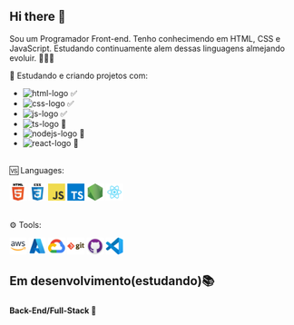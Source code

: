 ## Hi there 👋

Sou um Programador Front-end. Tenho conhecimendo em HTML, CSS e JavaScript. Estudando continuamente alem dessas linguagens almejando evoluir. 👨‍💻🚀

<!--Atualmente estudando inicialemnte Node.js para depois ir para o React e aprimirar meus conhecimentos, iniciando o aprendizado de Back-End para me tornar Full-Stack. 📚💻-->

<p>
📍 Estudando e criando projetos com:
</p>

- <img src ="https://img.shields.io/badge/HTML5-E34F26?style=for-the-badge&logo=html5&logoColor=white" width="72" height="22" alt="html-logo"/> ✅
- <img src ="https://img.shields.io/badge/CSS3-1572B6?style=for-the-badge&logo=css3&logoColor=white" width="72" height="22" alt="css-logo"/> ✅
- <img src ="https://img.shields.io/badge/JavaScript-F7DF1E?style=for-the-badge&logo=javascript&logoColor=black" width="98" height="22" alt="js-logo"/> ✅
- <img src ="https://img.shields.io/badge/TypeScript-007ACC?style=for-the-badge&logo=typescript&logoColor=white" width="98" height="22" alt="ts-logo"/> 🔄️
- <img src ="https://img.shields.io/badge/Node.js-43853D?style=for-the-badge&logo=node.js&logoColor=white" width="72" height="22" alt="nodejs-logo"/> 🔄️
- <img src ="https://img.shields.io/badge/React-20232A?style=for-the-badge&logo=react&logoColor=61DAFB" width="72" height="22" alt="react-logo"/> 🔄️

<p align="left">
 <br/>
 🆚 Languages:
 </p>
<code><img height="30" src="https://github.com/github/explore/blob/main/topics/html/html.png"></code>
<code><img height="30" src="https://github.com/github/explore/blob/main/topics/css/css.png"></code>
<code><img height="30" src="https://raw.githubusercontent.com/github/explore/80688e429a7d4ef2fca1e82350fe8e3517d3494d/topics/javascript/javascript.png"></code>
<code><img height="30" src="https://raw.githubusercontent.com/github/explore/80688e429a7d4ef2fca1e82350fe8e3517d3494d/topics/typescript/typescript.png"></code>
<code><img height="30" src="https://raw.githubusercontent.com/github/explore/80688e429a7d4ef2fca1e82350fe8e3517d3494d/topics/nodejs/nodejs.png"></code>
<code><img height="30" src="https://raw.githubusercontent.com/github/explore/80688e429a7d4ef2fca1e82350fe8e3517d3494d/topics/react/react.png"></code>
<br/>

<p align="left">
 <br/>
 ⚙️ Tools:
 </p>
<code><img height="30" src="https://raw.githubusercontent.com/github/explore/80688e429a7d4ef2fca1e82350fe8e3517d3494d/topics/aws/aws.png"></code> 
<code><img height="30" src="https://raw.githubusercontent.com/github/explore/80688e429a7d4ef2fca1e82350fe8e3517d3494d/topics/azure/azure.png"></code> 
<code><img height="30" src="https://github.com/github/explore/blob/main/topics/google-cloud/google-cloud.png"></code>
<code><img height="30" src="https://github.com/github/explore/blob/main/topics/git/git.png"></code>
<code><img height="30" src="https://github.com/github/explore/blob/main/topics/github-desktop/github-desktop.png"></code>
<code><img height="30" src="https://github.com/github/explore/blob/main/topics/visual-studio-code/visual-studio-code.png"></code>
<br/>

<p>
  <h2>Em desenvolvimento(estudando)📚<h3/>
  <h4>Back-End/Full-Stack 🔄️<h4/>
</p>

<!--

<p align="left">
 <br/>
 📍 Languages and Tools:
 </p>
<br/>

<code><img height="30" src="https://github.com/github/explore/blob/main/topics/html/html.png"></code>
<code><img height="30" src="https://github.com/github/explore/blob/main/topics/css/css.png"></code>
<code><img height="30" src="https://raw.githubusercontent.com/github/explore/80688e429a7d4ef2fca1e82350fe8e3517d3494d/topics/javascript/javascript.png"></code>
<code><img height="30" src="https://raw.githubusercontent.com/github/explore/80688e429a7d4ef2fca1e82350fe8e3517d3494d/topics/typescript/typescript.png"></code>
<code><img height="30" src="https://raw.githubusercontent.com/github/explore/80688e429a7d4ef2fca1e82350fe8e3517d3494d/topics/nodejs/nodejs.png"></code>
<code><img height="30" src="https://raw.githubusercontent.com/github/explore/80688e429a7d4ef2fca1e82350fe8e3517d3494d/topics/react/react.png"></code>
<code><img height="30" src="https://raw.githubusercontent.com/github/explore/80688e429a7d4ef2fca1e82350fe8e3517d3494d/topics/aws/aws.png"></code> 
<code><img height="30" src="https://raw.githubusercontent.com/github/explore/80688e429a7d4ef2fca1e82350fe8e3517d3494d/topics/azure/azure.png"></code> 
<code><img height="30" src="https://github.com/github/explore/blob/main/topics/google-cloud/google-cloud.png"></code>
<code><img height="30" src="https://github.com/github/explore/blob/main/topics/git/git.png"></code>
<code><img height="30" src="https://github.com/github/explore/blob/main/topics/github-desktop/github-desktop.png"></code>

<br/>

<p align="left">
 <br/>
📍 Conhecimento de ferramentas em:
<br/>
</p>
<p>
<img src ="https://img.shields.io/badge/Amazon_AWS-232F3E?style=for-the-badge&logo=amazon-aws&logoColor=white" alt="aws-logo" width="100" height="24"/> <img src ="https://img.shields.io/badge/Google_Cloud-4285F4?style=for-the-badge&logo=google-cloud&logoColor=white" alt="googlecloud-logo" width="98" height="22"/> <img src ="https://img.shields.io/badge/Microsoft_Azure-0089D6?style=for-the-badge&logo=microsoft-azure&logoColor=white" alt="azure-logo" width="98" height="22"/>
</p>

**Vitormzs/Vitormzs** is a ✨ _special_ ✨ repository because its `README.md` (this file) appears on your GitHub profile.

Here are some ideas to get you started:

- 🔭 I’m currently working on ...
- 🌱 I’m currently learning ...
- 👯 I’m looking to collaborate on ...
- 🤔 I’m looking for help with ...
- 💬 Ask me about ...
- 📫 How to reach me: ...
- 😄 Pronouns: ...
- ⚡ Fun fact: ...
-->
